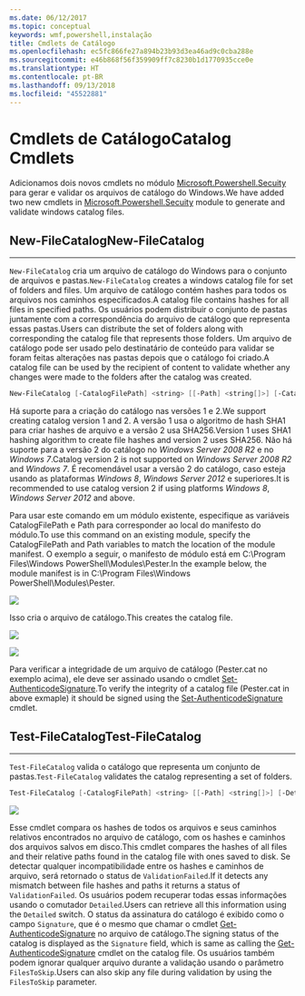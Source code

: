 ```yaml
---
ms.date: 06/12/2017
ms.topic: conceptual
keywords: wmf,powershell,instalação
title: Cmdlets de Catálogo
ms.openlocfilehash: ec5fc866fe27a894b23b93d3ea46ad9c0cba288e
ms.sourcegitcommit: e46b868f56f359909ff7c8230b1d1770935cce0e
ms.translationtype: HT
ms.contentlocale: pt-BR
ms.lasthandoff: 09/13/2018
ms.locfileid: "45522881"
---
```

# <a name="catalog-cmdlets"></a><span data-ttu-id="507d7-103">Cmdlets de Catálogo</span><span class="sxs-lookup"><span data-stu-id="507d7-103">Catalog Cmdlets</span></span>

<span data-ttu-id="507d7-104">Adicionamos dois novos cmdlets no módulo [Microsoft.Powershell.Secuity](https://technet.microsoft.com/library/hh847877.aspx) para gerar e validar os arquivos de catálogo do Windows.</span><span class="sxs-lookup"><span data-stu-id="507d7-104">We have added two new cmdlets in [Microsoft.Powershell.Secuity](https://technet.microsoft.com/library/hh847877.aspx) module to generate and validate windows catalog files.</span></span>

## <a name="new-filecatalog"></a><span data-ttu-id="507d7-105">New-FileCatalog</span><span class="sxs-lookup"><span data-stu-id="507d7-105">New-FileCatalog</span></span>
--------------------------------

<span data-ttu-id="507d7-106">`New-FileCatalog` cria um arquivo de catálogo do Windows para o conjunto de arquivos e pastas.</span><span class="sxs-lookup"><span data-stu-id="507d7-106">`New-FileCatalog` creates a windows catalog file for set of folders and files.</span></span> <span data-ttu-id="507d7-107">Um arquivo de catálogo contém hashes para todos os arquivos nos caminhos especificados.</span><span class="sxs-lookup"><span data-stu-id="507d7-107">A catalog file contains hashes for all files in specified paths.</span></span> <span data-ttu-id="507d7-108">Os usuários podem distribuir o conjunto de pastas juntamente com a correspondência do arquivo de catálogo que representa essas pastas.</span><span class="sxs-lookup"><span data-stu-id="507d7-108">Users can distribute the set of folders along with corresponding the catalog file that represents those folders.</span></span> <span data-ttu-id="507d7-109">Um arquivo de catálogo pode ser usado pelo destinatário de conteúdo para validar se foram feitas alterações nas pastas depois que o catálogo foi criado.</span><span class="sxs-lookup"><span data-stu-id="507d7-109">A catalog file can be used by the recipient of content to validate whether any changes were made to the folders after the catalog was created.</span></span>

```powershell
New-FileCatalog [-CatalogFilePath] <string> [[-Path] <string[]>] [-CatalogVersion <int>] [-WhatIf] [-Confirm] [<CommonParameters>]
```
<span data-ttu-id="507d7-110">Há suporte para a criação do catálogo nas versões 1 e 2.</span><span class="sxs-lookup"><span data-stu-id="507d7-110">We support creating catalog version 1 and 2.</span></span> <span data-ttu-id="507d7-111">A versão 1 usa o algoritmo de hash SHA1 para criar hashes de arquivo e a versão 2 usa SHA256.</span><span class="sxs-lookup"><span data-stu-id="507d7-111">Version 1 uses SHA1 hashing algorithm to create file hashes and version 2 uses SHA256.</span></span> <span data-ttu-id="507d7-112">Não há suporte para a versão 2 do catálogo no *Windows Server 2008 R2* e no *Windows 7*.</span><span class="sxs-lookup"><span data-stu-id="507d7-112">Catalog version 2 is not supported on *Windows Server 2008 R2* and *Windows 7*.</span></span> <span data-ttu-id="507d7-113">É recomendável usar a versão 2 do catálogo, caso esteja usando as plataformas *Windows 8*, *Windows Server 2012* e superiores.</span><span class="sxs-lookup"><span data-stu-id="507d7-113">It is recommended to use catalog version 2 if using platforms *Windows 8*, *Windows Server 2012* and above.</span></span>

<span data-ttu-id="507d7-114">Para usar este comando em um módulo existente, especifique as variáveis CatalogFilePath e Path para corresponder ao local do manifesto do módulo.</span><span class="sxs-lookup"><span data-stu-id="507d7-114">To use this command on an existing module, specify the CatalogFilePath and Path variables to match the location of the module manifest.</span></span> <span data-ttu-id="507d7-115">O exemplo a seguir, o manifesto de módulo está em C:\Program Files\Windows PowerShell\Modules\Pester.</span><span class="sxs-lookup"><span data-stu-id="507d7-115">In the example below, the module manifest is in C:\Program Files\Windows PowerShell\Modules\Pester.</span></span>

![](../images/NewFileCatalog.jpg)

<span data-ttu-id="507d7-116">Isso cria o arquivo de catálogo.</span><span class="sxs-lookup"><span data-stu-id="507d7-116">This creates the catalog file.</span></span>

![](../images/CatalogFile1.jpg)

![](../images/CatalogFile2.jpg)

<span data-ttu-id="507d7-117">Para verificar a integridade de um arquivo de catálogo (Pester.cat no exemplo acima), ele deve ser assinado usando o cmdlet [Set-AuthenticodeSignature](https://technet.microsoft.com/library/hh849819.aspx).</span><span class="sxs-lookup"><span data-stu-id="507d7-117">To verify the integrity of a catalog file (Pester.cat in above exmaple) it should be signed using the [Set-AuthenticodeSignature](https://technet.microsoft.com/library/hh849819.aspx) cmdlet.</span></span>


## <a name="test-filecatalog"></a><span data-ttu-id="507d7-118">Test-FileCatalog</span><span class="sxs-lookup"><span data-stu-id="507d7-118">Test-FileCatalog</span></span>
--------------------------------

<span data-ttu-id="507d7-119">`Test-FileCatalog` valida o catálogo que representa um conjunto de pastas.</span><span class="sxs-lookup"><span data-stu-id="507d7-119">`Test-FileCatalog` validates the catalog representing a set of folders.</span></span>

```powershell
Test-FileCatalog [-CatalogFilePath] <string> [[-Path] <string[]>] [-Detailed] [-FilesToSkip <string[]>] [-WhatIf] [-Confirm] [<CommonParameters>]
```

![](../images/TestFileCatalog.jpg)

<span data-ttu-id="507d7-120">Esse cmdlet compara os hashes de todos os arquivos e seus caminhos relativos encontrados no arquivo de catálogo, com os hashes e caminhos dos arquivos salvos em disco.</span><span class="sxs-lookup"><span data-stu-id="507d7-120">This cmdlet compares the hashes of all files and their relative paths found in the catalog file with ones saved to disk.</span></span> <span data-ttu-id="507d7-121">Se detectar qualquer incompatibilidade entre os hashes e caminhos de arquivo, será retornado o status de `ValidationFailed`.</span><span class="sxs-lookup"><span data-stu-id="507d7-121">If it detects any mismatch between file hashes and paths it returns a status of `ValidationFailed`.</span></span>
<span data-ttu-id="507d7-122">Os usuários podem recuperar todas essas informações usando o comutador `Detailed`.</span><span class="sxs-lookup"><span data-stu-id="507d7-122">Users can retrieve all this information using the `Detailed` switch.</span></span> <span data-ttu-id="507d7-123">O status da assinatura do catálogo é exibido como o campo `Signature`, que é o mesmo que chamar o cmdlet [Get-AuthenticodeSignature](https://technet.microsoft.com/library/hh849805.aspx) no arquivo de catálogo.</span><span class="sxs-lookup"><span data-stu-id="507d7-123">The signing status of the catalog is displayed as the `Signature` field, which is same as calling the [Get-AuthenticodeSignature](https://technet.microsoft.com/library/hh849805.aspx) cmdlet on the catalog file.</span></span>
<span data-ttu-id="507d7-124">Os usuários também podem ignorar qualquer arquivo durante a validação usando o parâmetro `FilesToSkip`.</span><span class="sxs-lookup"><span data-stu-id="507d7-124">Users can also skip any file during validation by using the `FilesToSkip` parameter.</span></span>
